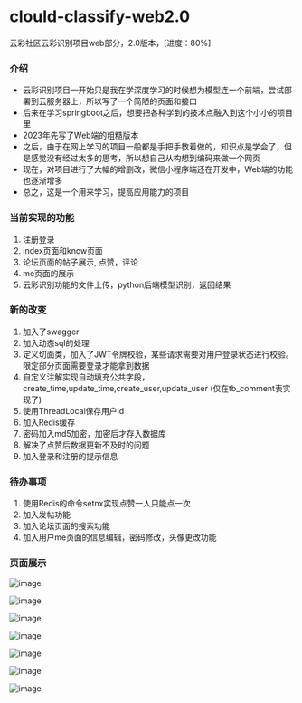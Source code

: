 # clould-classify-web2.0
云彩社区云彩识别项目web部分，2.0版本，[进度：80%]
### 介绍
- 云彩识别项目一开始只是我在学深度学习的时候想为模型连一个前端，尝试部署到云服务器上，所以写了一个简陋的页面和接口
- 后来在学习springboot之后，想要把各种学到的技术点融入到这个小小的项目里
- 2023年先写了Web端的粗糙版本
- 之后，由于在网上学习的项目一般都是手把手教着做的，知识点是学会了，但是感觉没有经过太多的思考，所以想自己从构想到编码来做一个网页
- 现在，对项目进行了大幅的增删改，微信小程序端还在开发中，Web端的功能也逐渐增多
- 总之，这是一个用来学习，提高应用能力的项目
### 当前实现的功能
1. 注册登录
2. index页面和know页面
3. 论坛页面的帖子展示, 点赞，评论
4. me页面的展示
5. 云彩识别功能的文件上传，python后端模型识别，返回结果
### 新的改变
1. 加入了swagger
2. 加入动态sql的处理
3. 定义切面类，加入了JWT令牌校验，某些请求需要对用户登录状态进行校验。限定部分页面需要登录才能拿到数据
4. 自定义注解实现自动填充公共字段，create_time,update_time,create_user,update_user (仅在tb_comment表实现了)
5. 使用ThreadLocal保存用户id
6. 加入Redis缓存
7. 密码加入md5加密，加密后才存入数据库
8. 解决了点赞后数据更新不及时的问题
9. 加入登录和注册的提示信息

### 待办事项
1. 使用Redis的命令setnx实现点赞一人只能点一次
2. 加入发帖功能
3. 加入论坛页面的搜索功能
4. 加入用户me页面的信息编辑，密码修改，头像更改功能


### 页面展示

![image](https://github.com/user-attachments/assets/9e83c83e-0e25-4a05-9cd1-3be6206e9e91)

![image](https://github.com/user-attachments/assets/4361fa0e-36f6-4407-8f78-dcc8b72368e6)

![image](https://github.com/user-attachments/assets/14b3be69-f1da-4c7d-a787-7649a5f3f019)


![image](https://github.com/user-attachments/assets/e4b3af90-efad-4f0d-8d75-450e9088da43)

![image](https://github.com/user-attachments/assets/f44ae434-2e3e-4672-97cd-8d0f40776055)

![image](https://github.com/user-attachments/assets/74e530f7-3fbf-4951-b737-8209ba387d28)

![image](https://github.com/user-attachments/assets/460003a9-d95d-4042-b3ef-76dccd587288)





